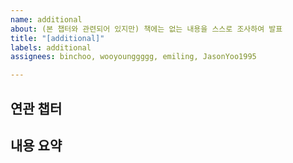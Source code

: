 ```yaml
---
name: additional
about: (본 챕터와 관련되어 있지만) 책에는 없는 내용을 스스로 조사하여 발표
title: "[additional]"
labels: additional
assignees: binchoo, wooyounggggg, emiling, JasonYoo1995

---
```


## 연관 챕터

## 내용 요약
